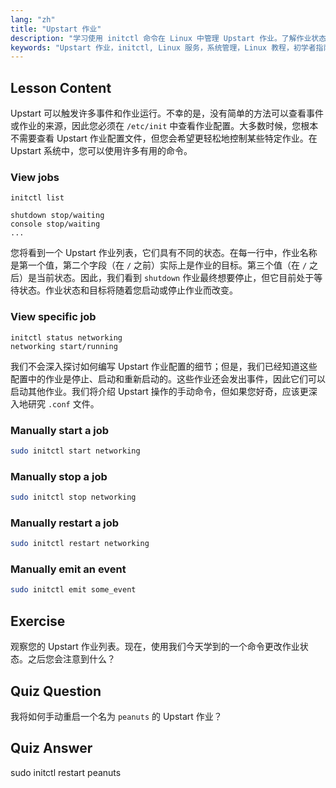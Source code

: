 ```yaml
---
lang: "zh"
title: "Upstart 作业"
description: "学习使用 initctl 命令在 Linux 中管理 Upstart 作业。了解作业状态、启动、停止和重启服务。提升您的 Linux 系统管理技能。"
keywords: "Upstart 作业，initctl, Linux 服务，系统管理，Linux 教程，初学者指南"
---
```


## Lesson Content

Upstart 可以触发许多事件和作业运行。不幸的是，没有简单的方法可以查看事件或作业的来源，因此您必须在 `/etc/init` 中查看作业配置。大多数时候，您根本不需要查看 Upstart 作业配置文件，但您会希望更轻松地控制某些特定作业。在 Upstart 系统中，您可以使用许多有用的命令。

### View jobs

```plaintext
initctl list

shutdown stop/waiting
console stop/waiting
...
```

您将看到一个 Upstart 作业列表，它们具有不同的状态。在每一行中，作业名称是第一个值，第二个字段（在 `/` 之前）实际上是作业的目标。第三个值（在 `/` 之后）是当前状态。因此，我们看到 `shutdown` 作业最终想要停止，但它目前处于等待状态。作业状态和目标将随着您启动或停止作业而改变。

### View specific job

```plaintext
initctl status networking
networking start/running
```

我们不会深入探讨如何编写 Upstart 作业配置的细节；但是，我们已经知道这些配置中的作业是停止、启动和重新启动的。这些作业还会发出事件，因此它们可以启动其他作业。我们将介绍 Upstart 操作的手动命令，但如果您好奇，应该更深入地研究 `.conf` 文件。

### Manually start a job

```bash
sudo initctl start networking
```

### Manually stop a job

```bash
sudo initctl stop networking
```

### Manually restart a job

```bash
sudo initctl restart networking
```

### Manually emit an event

```bash
sudo initctl emit some_event
```

## Exercise

观察您的 Upstart 作业列表。现在，使用我们今天学到的一个命令更改作业状态。之后您会注意到什么？

## Quiz Question

我将如何手动重启一个名为 `peanuts` 的 Upstart 作业？

## Quiz Answer

sudo initctl restart peanuts
